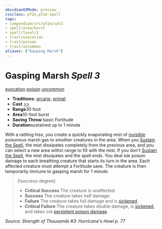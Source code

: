 ```yaml
---
obsidianUIMode: preview
cssclass: pf2e,pf2e-spell
tags:
- compendium/src/pf2e/sot3
- spell/area/burst
- spell/level/3
- trait/evocation
- trait/poison
- trait/uncommon
aliases: ["Gasping Marsh"]
---
```

# Gasping Marsh *Spell 3*   
[evocation](/rules/traits/evocation.md)  [poison](/rules/traits/poison.md)  [uncommon](/rules/traits/uncommon.md)  

- **Traditions**: [arcane](/rules/traits/arcane.md), [primal](/rules/traits/primal.md)
- **Cast** [>>](/rules/core-rulebook/chapter-9-playing-the-game.md#Actions "Two-Action") 
- **Range**30 foot
- **Area**10-foot burst
- **Saving Throw**  basic Fortitude
- **Duration**sustained up to 1 minute

With a rattling hiss, you create a quickly evaporating mist of [invisible](/rules/conditions.md#Invisible) poisonous marsh gas to smother creatures in the area. When you [Sustain the Spell](/rules/actions/sustain-a-spell.md), the mist dissipates completely from the previous area, and you can select a new area within range to fill with the mist. If you don't [Sustain the Spell](/rules/actions/sustain-a-spell.md), the mist dissipates and the spell ends. You deal `4d6` poison damage to each breathing creature that starts its turn in the area. Each affected creature must attempt a Fortitude save. The creature is then temporarily immune to gasping marsh for 1 minute.

> [!success-degree] 
> - **Critical Success** The creature is unaffected.
> - **Success** The creature takes half damage.
> - **Failure** The creature takes full damage and is [sickened](/rules/conditions.md#Sickened).
> - **Critical Failure** The creature takes double damage, is [sickened](/rules/conditions.md#Sickened), and takes `1d8` [persistent poison damage](/rules/conditions.md#Persistent%20Damage).

*Source: Strength of Thousands #3: Hurricane's Howl p. 77*